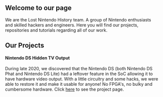 ## Welcome to our page

We are the Lost Nintendo History team. A group of Nintendo enthusiasts and skilled hackers and engineers. Here you will find our projects, repositories and tutorials regarding all of our work.

## Our Projects

#### Nintendo DS Hidden TV Output

During late 2020, we discovered that the Nintendo DS (both Nintendo DS Phat and Nintendo DS Lite) had a leftover feature in the SoC allowing it to have hardware video output. With a little circuitry and some hacks, we were able to restore it and make it usable for anyone! No FPGA's, no bulky and cumbersome hardware. Click [here](https://github.com/LostNintendoHistory/Lost-NDS-TV) to see the project page.

